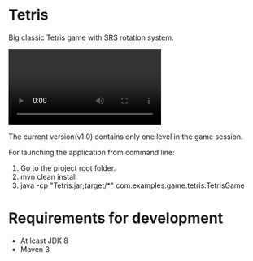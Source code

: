 # Tetris

Big classic Tetris game with SRS rotation system.

![Check the video](videos/Tetris_demo.mp4)

The current version(v1.0) contains only one level
in the game session.

For launching the application from command line:

1. Go to the project root folder.
2. mvn clean install
3. java -cp "Tetris.jar;target/*" com.examples.game.tetris.TetrisGame

# Requirements for development

- At least JDK 8
- Maven 3
